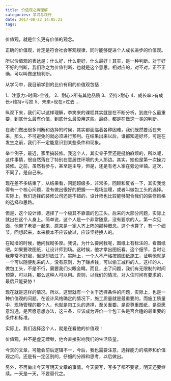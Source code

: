 ```yaml
---
title: 价值观之再理解
categories: 学习与践行
date: 2017-08-22 14:05:21
tags:
---
```

价值观，就是什么更有价值的观念。

正确的价值观，肯定是符合社会客观规律，同时能够促进个人成长进步的价值观。<!--more-->

所以价值观的表达是：什么好，什么更好，什么最好！其实，是一种判断。对于好不好的判断，我们称之为价值判断，也就是这个意思。相对应的，对不对，正不正确，可以叫做逻辑判断。

从学习中，我目前学到的比价有用的价值观包括：

1、注意力>时间>金钱。
2、耐心>所有其他品质
3、坚持>耐心
4、成长率>有成长>维持>亏损
5、未来>现在>过去
...

纵观下来，我们可以这样理解，李笑来的课程其实就是在不断分析，到底什么最重要，到底什么最有价值，到底什么最没用这些。最终，都是在做这一类的判断。

在我们做出很多判断和选择的时候，其实都面临着各种困难，我们既然要活在未来，那么，不可避免的就必须进行预判。在结果出来以后，谁都知道好坏，可是在发生之前，我们不一定能意识到某些条件和现象。

举个例子，最近，家里搞装修。我这个人，其实骨子里还是挺怕麻烦的，所以呢，这件事情，很自然落在了特别在意居住环境的夫人那边。其实，她也是第一次操刀装修。之前，虽然有参与，甚至是主导，但是，还是有老人家在旁边坐镇。这次，不同了，是自己来。

现在差不多结束了，从结果看，问题超级多，非常多。回顾和反省一下，其实我觉得有一个核心问题，没有做出很好的把握——现场监理，或者叫做包工头的选择。实际上，我们选择的装修公司还是不错的，设计师也比较能够配合我们的装修风格的选择和思路。

但是，这个设计师，选择了一个极其不靠谱的包工头。后来的大部分问题，实际上就出在这个人身上。简单说，这个人是一个非常随意，没有要求的人。第一次见面，他带了老婆一起来，原来是一家人齐上阵的那种概念。这个也算了，有一个细节，回想起来，本来根本不应该放过，应该坚持换人的。

在砌墙的时候，他问我砌多厚。我说，为什么要问我呢，图纸上有标注的，看图纸吧。如果要改图纸，让设计师到场。这时候，他才拿出图纸看。这个细节，当时让我非常不舒服，但是却放过了。实际上，一个人不严格按照图纸施工，证明他就是一个可以随便乱来的人，没有原则，为了赚点钱，可以偷工减料的人。这样的人，做包工头，不是不行，需要我们火眼金睛。而且，出了问题，我们有无限制的时间预算，可以耗，那么这种人可以用。否则，以我们的情况，对入住时间有要求的，最后只能妥协！

现在就是这样的情况。所以，这里就有一个关于选择条件的问题，实际上，也是一种价值观的问题。在设计风格确定的情况下，施工质量就是最重要的。而施工质量中，现场管理的那个人，也就是包工头的选择，至关重要。是否尊重图纸，是否愿意沟通，是否愿意想办法，这三条，应该成为评价一个包工头是否合适的最重要的条件和标准。

实际上，我们选择这个人，就是在看他的价值观！

价值观，并不是虚无缥缈，他会直接影响我们的生活质量。

今天的文章，可能会前后逻辑不一，今后，我也需要注意，选择能力的培养和价值观之间，还是有一定区别的，仔细的分辨和思考，以后做出。

另外，不再做出今天写明天文章的事情。今天要写，写多了都不要紧，明天还要继续。一天是一天，不要替代之。